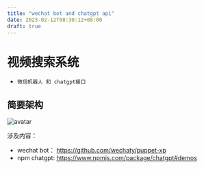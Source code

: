 ```yaml
---
title: "wechat bot and chatgpt api"
date: 2023-02-12T08:30:12+08:00
draft: true
---
```

# 视频搜索系统

  - ```微信机器人 和 chatgpt接口```


简要架构
---

![avatar](https://i.328888.xyz/2023/02/16/mqBza.png)

涉及内容：

- wechat bot：
https://github.com/wechaty/puppet-xp
- npm chatgpt:
https://www.npmjs.com/package/chatgpt#demos
